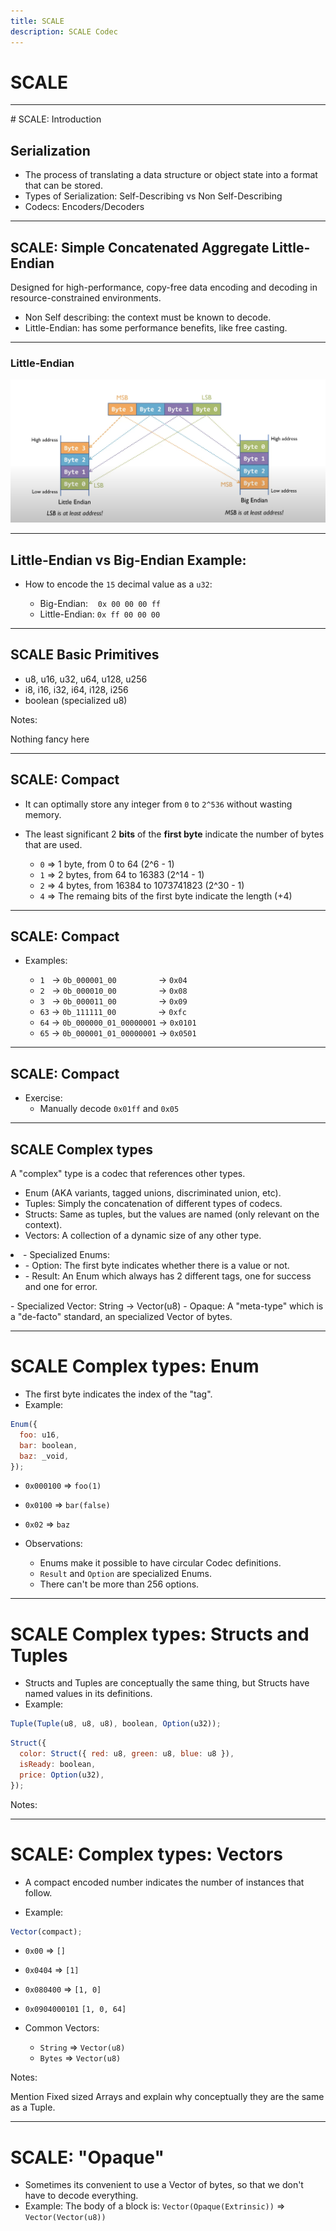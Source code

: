 ```yaml
---
title: SCALE
description: SCALE Codec
---
```


# SCALE

---

# SCALE: Introduction

## Serialization

- The process of translating a data structure or object state into a format that can be stored.
- Types of Serialization: Self-Describing vs Non Self-Describing
- Codecs: Encoders/Decoders

---

## SCALE: Simple Concatenated Aggregate Little-Endian

Designed for high-performance, copy-free data encoding and decoding in resource-constrained environments.

- Non Self describing: the context must be known to decode.
- Little-Endian: has some performance benefits, like free casting.

---

### Little-Endian

<img src="./endian.png" />

---

## Little-Endian vs Big-Endian Example:

- How to encode the `15` decimal value as a `u32`:

  - Big-Endian: &nbsp;&nbsp; `0x 00 00 00 ff`
  - Little-Endian: `0x ff 00 00 00`

---

## SCALE Basic Primitives

- u8, u16, u32, u64, u128, u256
- i8, i16, i32, i64, i128, i256
- boolean (specialized u8)

Notes:

Nothing fancy here

---

## SCALE: Compact

- It can optimally store any integer from `0` to `2^536` without wasting memory.

- The least significant 2 **bits** of the **first byte** indicate the number of bytes that are used.
  - `0` => 1 byte, from 0 to 64 (2^6 - 1)
  - `1` => 2 bytes, from 64 to 16383 (2^14 - 1)
  - `2` => 4 bytes, from 16384 to 1073741823 (2^30 - 1)
  - `4` => The remaing bits of the first byte indicate the length (+4)

---

## SCALE: Compact

- Examples:

  - `1` &nbsp; -> `0b_000001_00` &nbsp;&nbsp;&nbsp;&nbsp;&nbsp;&nbsp;&nbsp;&nbsp;&nbsp;&nbsp;&nbsp;&nbsp;&nbsp;&nbsp;&nbsp; -> `0x04`<!-- .element: class="fragment" -->
  - `2` &nbsp; -> `0b_000010_00` &nbsp;&nbsp;&nbsp;&nbsp;&nbsp;&nbsp;&nbsp;&nbsp;&nbsp;&nbsp;&nbsp;&nbsp;&nbsp;&nbsp;&nbsp; -> `0x08`<!-- .element: class="fragment" -->
  - `3` &nbsp; -> `0b_000011_00` &nbsp;&nbsp;&nbsp;&nbsp;&nbsp;&nbsp;&nbsp;&nbsp;&nbsp;&nbsp;&nbsp;&nbsp;&nbsp;&nbsp;&nbsp; -> `0x09`<!-- .element: class="fragment" -->
  - `63` -> `0b_111111_00` &nbsp;&nbsp;&nbsp;&nbsp;&nbsp;&nbsp;&nbsp;&nbsp;&nbsp;&nbsp;&nbsp;&nbsp;&nbsp;&nbsp;&nbsp;&nbsp;-> `0xfc`<!-- .element: class="fragment" -->
  - `64` -> `0b_000000_01_00000001` -> `0x0101`<!-- .element: class="fragment" -->
  - `65` -> `0b_000001_01_00000001` -> `0x0501`<!-- .element: class="fragment" -->

---

## SCALE: Compact

- Exercise:
  - Manually decode `0x01ff` and `0x05`

---

## SCALE Complex types

A "complex" type is a codec that references other types.

- Enum (AKA variants, tagged unions, discriminated union, etc).<!-- .element: class="fragment" -->
- Tuples: Simply the concatenation of different types of codecs.<!-- .element: class="fragment" -->
- Structs: Same as tuples, but the values are named (only relevant on the context).<!-- .element: class="fragment" -->
- Vectors: A collection of a dynamic size of any other type.<!-- .element: class="fragment" -->
<li class="fragment">- Specialized Enums:
<ul>
  <li>- Option: The first byte indicates whether there is a value or not.</li>
  <li>- Result: An Enum which always has 2 different tags, one for success and one for error.</li>
</ul></li>
- Specialized Vector: String -> Vector(u8)<!-- .element: class="fragment" -->
- Opaque: A "meta-type" which is a "de-facto" standard, an specialized Vector of bytes.<!-- .element: class="fragment" -->

---

# SCALE Complex types: Enum

- The first byte indicates the index of the "tag".
- Example:

```js
Enum({
  foo: u16,
  bar: boolean,
  baz: _void,
});
```

- `0x000100` => `foo(1)`
- `0x0100` => `bar(false)`
- `0x02` => `baz`

- Observations:
  - Enums make it possible to have circular Codec definitions.
  - `Result` and `Option` are specialized Enums.
  - There can't be more than 256 options.

---

# SCALE Complex types: Structs and Tuples

- Structs and Tuples are conceptually the same thing, but Structs have named values in its definitions.
- Example:

```js
Tuple(Tuple(u8, u8, u8), boolean, Option(u32));
```

```js
Struct({
  color: Struct({ red: u8, green: u8, blue: u8 }),
  isReady: boolean,
  price: Option(u32),
});
```

Notes:

---

# SCALE: Complex types: Vectors

- A compact encoded number indicates the number of instances that follow.

- Example:

```js
Vector(compact);
```

- `0x00` => `[]`
- `0x0404` => `[1]`
- `0x080400` => `[1, 0]`
- `0x0904000101` `[1, 0, 64]`

- Common Vectors:
  - `String` => `Vector(u8)`
  - `Bytes` => `Vector(u8)`

Notes:

Mention Fixed sized Arrays and explain why conceptually they are the same as a Tuple.

---

# SCALE: "Opaque"

- Sometimes its convenient to use a Vector of bytes, so that we don't have to decode everything.
- Example: The body of a block is: `Vector(Opaque(Extrinsic))` => `Vector(Vector(u8))`
